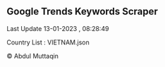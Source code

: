 

## Google Trends Keywords Scraper 
 
Last Update 13-01-2023 , 08:28:49

Country List :
VIETNAM.json



© Abdul Muttaqin 
